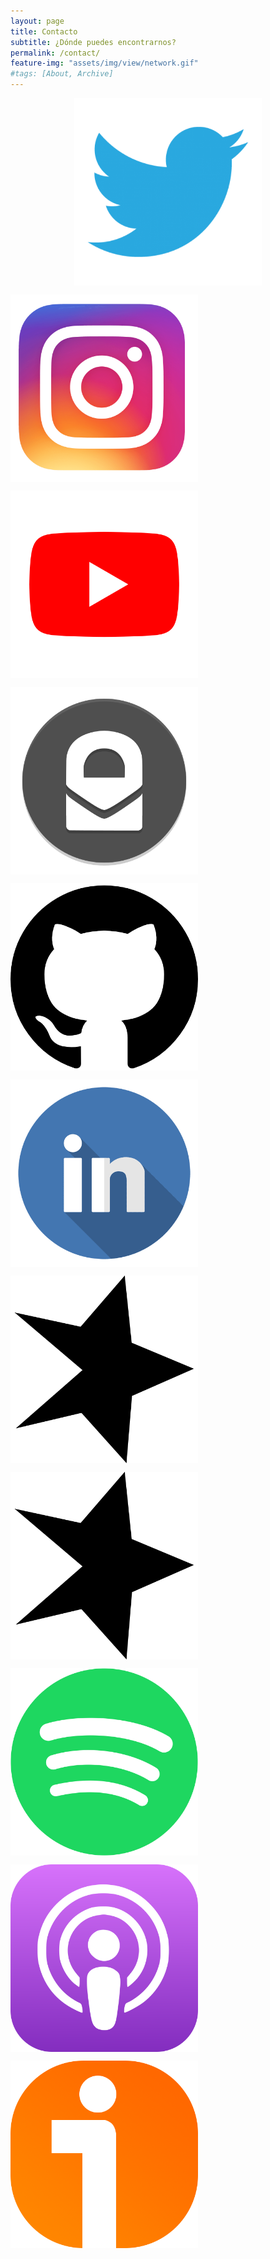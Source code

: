 ```yaml
---
layout: page
title: Contacto
subtitle: ¿Dónde puedes encontrarnos?
permalink: /contact/
feature-img: "assets/img/view/network.gif"
#tags: [About, Archive]
---
```

<p align="center">
<a href="https://twitter.com/thefluxions" target="_blank"><img src="https://raw.githubusercontent.com/thefluxions/thefluxions.github.io/master/assets/img/archive/twitter-logo.png" height="300" align="center"></a>

<a href="https://instagram.com/thefluxions" target="_blank"><img src="https://raw.githubusercontent.com/thefluxions/thefluxions.github.io/master/assets/img/archive/instagram-logo.png" height="300" align="center"></a>

<a href="https://www.youtube.com/channel/UC1xMV3D0x9HleBWXdXBiLtg" target="_blank"><img src="https://raw.githubusercontent.com/thefluxions/thefluxions.github.io/master/assets/img/archive/youtube-logo.png" height="300" align="center"></a>

<a href="mailto:thefluxions@protonmail.com" target="_blank"><img src="https://raw.githubusercontent.com/thefluxions/thefluxions.github.io/master/assets/img/archive/protonmail-logo.png" height="300" align="center"></a>

<a href="https://github.com/thefluxions" target="_blank"><img src="https://raw.githubusercontent.com/thefluxions/thefluxions.github.io/master/assets/img/archive/github-logo.png" height="300" align="center"></a>

<a href="https://www.linkedin.com/company/thefluxions" target="_blank"><img src="https://raw.githubusercontent.com/thefluxions/thefluxions.github.io/master/assets/img/archive/linkedin-logo.png" height="300" align="center"></a>

<a href="https://www.spreaker.com/show/the-fluxions" target="_blank"><img src="https://raw.githubusercontent.com/thefluxions/thefluxions.github.io/master/assets/img/archive/spreaker-logo.png" height="300" align="center"></a>

<a href="https://www.spreaker.com/show/the-fluxions" target="_blank"><img src="https://raw.githubusercontent.com/thefluxions/thefluxions.github.io/master/assets/img/archive/spreaker-logo.png" height="300" align="center"></a>

<a href="https://open.spotify.com/show/26LUhYPGweZHNnUaiUROjG?si=ZO0kCYbUT5O1aQUeGoBP_A" target="_blank"><img src="https://raw.githubusercontent.com/thefluxions/thefluxions.github.io/master/assets/img/archive/spotify-logo.png" height="300" align="center"></a>

<a href="https://podcasts.apple.com/es/podcast/the-fluxions/id1492409246" target="_blank"><img src="https://raw.githubusercontent.com/thefluxions/thefluxions.github.io/master/assets/img/archive/apple-logo.png" height="300" align="center"></a>

<a href="https://www.ivoox.com/podcast-the-fluxions_sq_f1847377_1.html" target="_blank"><img src="https://raw.githubusercontent.com/thefluxions/thefluxions.github.io/master/assets/img/archive/ivoox-logo.png" height="300" align="center"></a>
</p>